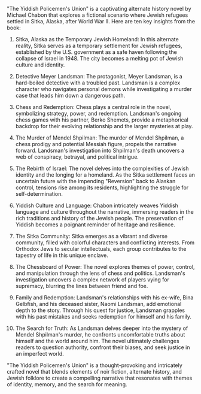 "The Yiddish Policemen's Union" is a captivating alternate history novel by Michael Chabon that explores a fictional scenario where Jewish refugees settled in Sitka, Alaska, after World War II. Here are ten key insights from the book:

1. Sitka, Alaska as the Temporary Jewish Homeland: In this alternate reality, Sitka serves as a temporary settlement for Jewish refugees, established by the U.S. government as a safe haven following the collapse of Israel in 1948. The city becomes a melting pot of Jewish culture and identity.

2. Detective Meyer Landsman: The protagonist, Meyer Landsman, is a hard-boiled detective with a troubled past. Landsman is a complex character who navigates personal demons while investigating a murder case that leads him down a dangerous path.

3. Chess and Redemption: Chess plays a central role in the novel, symbolizing strategy, power, and redemption. Landsman's ongoing chess games with his partner, Berko Shemets, provide a metaphorical backdrop for their evolving relationship and the larger mysteries at play.

4. The Murder of Mendel Shpilman: The murder of Mendel Shpilman, a chess prodigy and potential Messiah figure, propels the narrative forward. Landsman's investigation into Shpilman's death uncovers a web of conspiracy, betrayal, and political intrigue.

5. The Rebirth of Israel: The novel delves into the complexities of Jewish identity and the longing for a homeland. As the Sitka settlement faces an uncertain future with the impending "Reversion" back to Alaskan control, tensions rise among its residents, highlighting the struggle for self-determination.

6. Yiddish Culture and Language: Chabon intricately weaves Yiddish language and culture throughout the narrative, immersing readers in the rich traditions and history of the Jewish people. The preservation of Yiddish becomes a poignant reminder of heritage and resilience.

7. The Sitka Community: Sitka emerges as a vibrant and diverse community, filled with colorful characters and conflicting interests. From Orthodox Jews to secular intellectuals, each group contributes to the tapestry of life in this unique enclave.

8. The Chessboard of Power: The novel explores themes of power, control, and manipulation through the lens of chess and politics. Landsman's investigation uncovers a complex network of players vying for supremacy, blurring the lines between friend and foe.

9. Family and Redemption: Landsman's relationships with his ex-wife, Bina Gelbfish, and his deceased sister, Naomi Landsman, add emotional depth to the story. Through his quest for justice, Landsman grapples with his past mistakes and seeks redemption for himself and his family.

10. The Search for Truth: As Landsman delves deeper into the mystery of Mendel Shpilman's murder, he confronts uncomfortable truths about himself and the world around him. The novel ultimately challenges readers to question authority, confront their biases, and seek justice in an imperfect world.

"The Yiddish Policemen's Union" is a thought-provoking and intricately crafted novel that blends elements of noir fiction, alternate history, and Jewish folklore to create a compelling narrative that resonates with themes of identity, memory, and the search for meaning.
